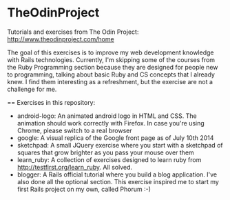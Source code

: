 TheOdinProject
==============

Tutorials and exercises from The Odin Project: http://www.theodinproject.com/home

The goal of this exercises is to improve my web development knowledge with Rails technologies. Currently, I'm skipping some of the courses from the Ruby Programming section because they are designed for people new to programming, talking about basic Ruby and CS concepts that I already knew. I find them interesting as a refreshment, but the exercise are not a challenge for me.

== Exercises in this repository:
*  android-logo: An animated android logo in HTML and CSS. The animation should work correctly with Firefox. In case you're using Chrome, please switch to a real browser
*  google: A visual replica of the Google front page as of July 10th 2014
*  sketchpad: A small JQuery exercise where you start with a sketchpad of squares that grow brighter as you pass your mouse over them
*  learn_ruby: A collection of exercises designed to learn ruby from http://testfirst.org/learn_ruby. All solved.
*  blogger: A Rails official tutorial where you build a blog application. I've also done all the optional section. This exercise inspired me to start my first Rails project on my own, called Phorum :-)